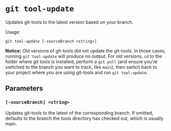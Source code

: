 # `git tool-update`

Updates git-tools to the latest version based on your branch.

Usage:

    git tool-update [-sourceBranch <string>]

**Notice:** Old versions of git-tools did not update the git-tools. In those
cases, running `git tool-update` will produce no output. For old versions, `cd`
to the folder where git tools is installed, perform a `git pull` (and ensure
you're switched to the branch you want to track, like `main`), then switch back
to your project where you are using git-tools and run `git tool-update`.

## Parameters

### `[-sourceBranch] <string>`

Updates git-tools to the latest of the corresponding branch. If omitted,
defaults to the branch the tools directory has checked out, which is usually
main.
